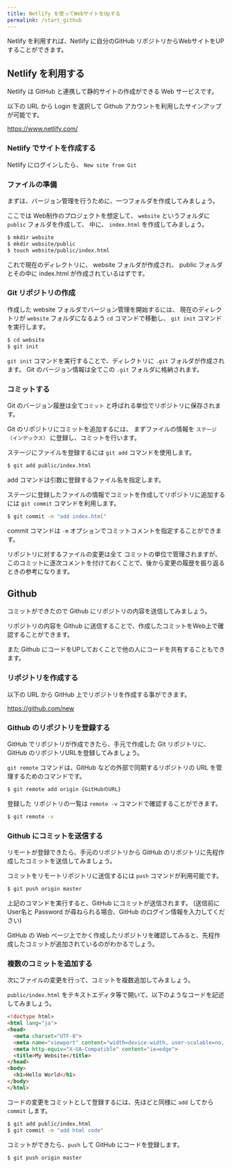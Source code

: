 ```yaml
---
title: Netlify を使ってWebサイトをUpする
permalink: /start_github
---
```


Netlify を利用すれば、Netlify に自分のGitHub リポジトリからWebサイトをUPすることができます。

## Netlify を利用する

Netlify は GitHub と連携して静的サイトの作成ができる Web サービスです。

以下の URL から Login を選択して Github アカウントを利用したサインアップが可能です。

https://www.netlify.com/

### Netlify でサイトを作成する

Netlify にログインしたら、 `New site from Git`


### ファイルの準備

まずは、バージョン管理を行うために、一つフォルダを作成してみましょう。

ここでは Web制作のプロジェクトを想定して、
`website` というフォルダに `public` フォルダを作成して、
中に、 `index.html` を作成してみましょう。

```bash
$ mkdir website
$ mkdir website/public
$ touch website/public/index.html
```

これで現在のディレクトリに、 website フォルダが作成され、
public フォルダとその中に index.html が作成されているはずです。

### Git リポジトリの作成

作成した website フォルダでバージョン管理を開始するには、
現在のディレクトリが `website` フォルダになるよう `cd` コマンドで移動し、
`git init` コマンドを実行します。

```bash
$ cd website
$ git init 
```

`git init` コマンドを実行することで、ディレクトリに `.git` フォルダが作成されます。
Git のバージョン情報は全てこの `.git` フォルダに格納されます。

### コミットする

Git のバージョン履歴は全て`コミット` と呼ばれる単位でリポジトリに保存されます。

Git のリポジトリにコミットを追加するには、
まずファイルの情報を `ステージ（インデックス）` に登録し、コミットを行います。

ステージにファイルを登録するには `git add` コマンドを使用します。

```bash
$ git add public/index.html
```

add コマンドは引数に登録するファイル名を指定します。

ステージに登録したファイルの情報でコミットを作成してリポジトリに追加するには `git commit` コマンドを利用します。

```bash
$ git commit -m "add index.html"
```

commit コマンドは `-m` オプションでコミットコメントを指定することができます。

リポジトリに対するファイルの変更は全て コミットの単位で管理されますが、
このコミットに逐次コメントを付けておくことで、後から変更の履歴を振り返るときの参考になります。

## Github 

コミットができたので Github にリポジトリの内容を送信してみましょう。

リポジトリの内容を Github に送信することで、作成したコミットをWeb上で確認することができます。

また Github にコードをUPしておくことで他の人にコードを共有することもできます。

### リポジトリを作成する

以下の URL から GitHub 上でリポジトリを作成する事ができます。

https://github.com/new

### Github のリポジトリを登録する

GitHub でリポジトリが作成できたら、手元で作成した Git リポジトリに、
GitHub のリポジトリURLを登録してみましょう。 

`git remote` コマンドは、GitHub などの外部で同期するリポジトリの URL を管理するためのコマンドです。

```bash
$ git remote add origin {GitHubのURL}
```

登録した リポジトリの一覧は `remote -v` コマンドで確認することができます。

```bash
$ git remote -v
```

### Github にコミットを送信する

リモートが登録できたら、手元のリポジトリから GitHub のリポジトリに先程作成したコミットを送信してみましょう。

コミットをリモートリポジトリに送信するには `push` コマンドが利用可能です。

```bash
$ git push origin master
```

上記のコマンドを実行すると、GitHub にコミットが送信されます。
(送信前に User名と Password が尋ねられる場合、GitHub のログイン情報を入力してください)

GitHub の Web ページ上でかく作成したリポジトリを確認してみると、先程作成したコミットが追加されているのがわかるでしょう。

### 複数のコミットを追加する

次にファイルの変更を行って、コミットを複数追加してみましょう。

`public/index.html` をテキストエディタ等で開いて、以下のようなコードを記述してみましょう。

```html
<!doctype html>
<html lang="ja">
<head>
  <meta charset="UTF-8">
  <meta name="viewport" content="width=device-width, user-scalable=no, initial-scale=1.0, maximum-scale=1.0, minimum-scale=1.0">
  <meta http-equiv="X-UA-Compatible" content="ie=edge">
  <title>My Website</title>
</head>
<body>
  <h1>Hello World</h1>
</body>
</html>
```

コードの変更をコミットとして登録するには、先ほどと同様に `add` してから `commit` します。

```bash
$ git add public/index.html
$ git commit -m "add html code"
```

コミットができたら、`push` して GitHub にコードを登録します。

```bash
$ git push origin master
```

